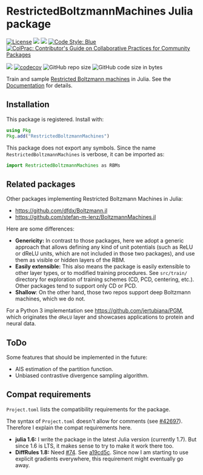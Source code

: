 # RestrictedBoltzmannMachines Julia package

[![License](https://img.shields.io/badge/license-MIT-green.svg)](https://github.com/cossio/RestrictedBoltzmannMachines.jl/blob/master/LICENSE.md)
[![](https://img.shields.io/badge/docs-stable-blue.svg)](https://cossio.github.io/RestrictedBoltzmannMachines.jl/stable)
[![](https://img.shields.io/badge/docs-dev-blue.svg)](https://cossio.github.io/RestrictedBoltzmannMachines.jl/dev)
[![Code Style: Blue](https://img.shields.io/badge/code%20style-blue-4495d1.svg)](https://github.com/invenia/BlueStyle)
[![ColPrac: Contributor's Guide on Collaborative Practices for Community Packages](https://img.shields.io/badge/ColPrac-Contributor's%20Guide-blueviolet)](https://github.com/SciML/ColPrac)

![](https://github.com/cossio/RestrictedBoltzmannMachines.jl/workflows/CI/badge.svg)
[![codecov](https://codecov.io/gh/cossio/RestrictedBoltzmannMachines.jl/branch/master/graph/badge.svg?token=O5P8LQTVF3)](https://codecov.io/gh/cossio/RestrictedBoltzmannMachines.jl)
![GitHub repo size](https://img.shields.io/github/repo-size/cossio/RestrictedBoltzmannMachines.jl)
![GitHub code size in bytes](https://img.shields.io/github/languages/code-size/cossio/RestrictedBoltzmannMachines.jl)

Train and sample [Restricted Boltzmann machines](https://en.wikipedia.org/wiki/Restricted_Boltzmann_machine) in Julia.
See the [Documentation](https://cossio.github.io/RestrictedBoltzmannMachines.jl/stable) for details.

## Installation

This package is registered.
Install with:

```julia
using Pkg
Pkg.add("RestrictedBoltzmannMachines")
```

This package does not export any symbols.
Since the name `RestrictedBoltzmannMachines` is verbose, it can be imported as:

```julia
import RestrictedBoltzmannMachines as RBMs
```

## Related packages

Other packages implementing Restricted Boltzmann Machines in Julia:

- https://github.com/dfdx/Boltzmann.jl
- https://github.com/stefan-m-lenz/BoltzmannMachines.jl

Here are some differences:

- **Genericity:** In contrast to those packages, here we adopt a generic approach that allows defining any kind of unit potentials (such as ReLU or dReLU units, which are not included in those two packages), and use them as visible or hidden layers of the RBM.
- **Easily extensible:** This also means the package is easily extensible to other layer types, or to modified training procedures. See `src/train/` directory for exploration of training schemes (CD, PCD, centering, etc.). Other packages tend to support only CD or PCD.
- **Shallow**: On the other hand, those two repos support deep Boltzmann machines, which we do not.

For a Python 3 implementation see https://github.com/jertubiana/PGM, which originates the `dReLU` layer and showcases applications to protein and neural data.

## ToDo

Some features that should be implemented in the future:

- AIS estimation of the partition function.
- Unbiased contrastive divergence sampling algorithm.

## Compat requirements

`Project.toml` lists the compatibility requirements for the package.

The syntax of `Project.toml` doesn't allow for comments
(see [#42697](https://github.com/JuliaLang/julia/issues/42697)).
Therefore I explain the compat requirements here.

- **julia 1.6:** I write the package in the latest Julia version (currently 1.7).
But since 1.6 is LTS, it makes sense to try to make it work there too.
- **DiffRules 1.8:** Need [#74](https://github.com/JuliaDiff/DiffRules.jl/pull/74).
See [a19cd5c](https://github.com/cossio/RestrictedBoltzmannMachines.jl/commit/a19cd5cf38162f1991839cb69532480faca98068).
Since now I am starting to use explicit gradients everywhere, this requirement might eventually go away.